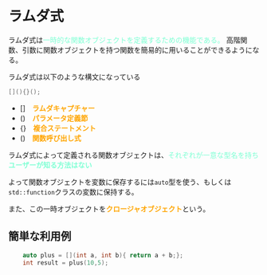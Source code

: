 # ラムダ式

ラムダ式は<font color = "Aquamarine">一時的な関数オブジェクトを定義するための機能である。</font> 高階関数、引数に関数オブジェクトを持つ関数を簡易的に用いることができるようになる。

ラムダ式は以下のような構文になっている

```cpp
[](){}();
```

- []　<font color = "Orange">**ラムダキャプチャー**</font>
- ()　<font color = "Orange">**パラメータ定義節**</font>
- {}　<font color = "Orange">**複合ステートメント**</font>
- ()　<font color = "Orange">**関数呼び出し式**</font>

ラムダ式によって定義される関数オブジェクトは、<font color = "Aquamarine">それぞれが一意な型名を持ち**ユーザーが知る方法はない**</font>  

よって関数オブジェクトを変数に保存するには`auto`型を使う、もしくは`std::function`クラスの変数に保持する。

また、この一時オブジェクトを<font color = "Orange">**クロージャオブジェクト**</font>という。

## 簡単な利用例

```cpp
    auto plus = [](int a, int b){ return a + b;};
    int result = plus(10,5);
```

